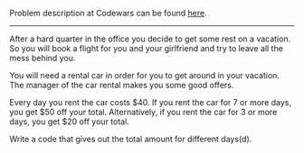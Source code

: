 Problem description at Codewars can be found
[here](https://www.codewars.com/kata/568d0dd208ee69389d000016/train/python).

-------------

After a hard quarter in the office you decide to get some rest on a vacation. So you will book a
flight for you and your girlfriend and try to leave all the mess behind you.
<br>

You will need a rental car in order for you to get around in your vacation. The manager of the car
rental makes you some good offers.
<br>

Every day you rent the car costs $40. If you rent the car for 7 or more days, you get $50 off your
total. Alternatively, if you rent the car for 3 or more days, you get $20 off your total.
<br>

Write a code that gives out the total amount for different days(d).
